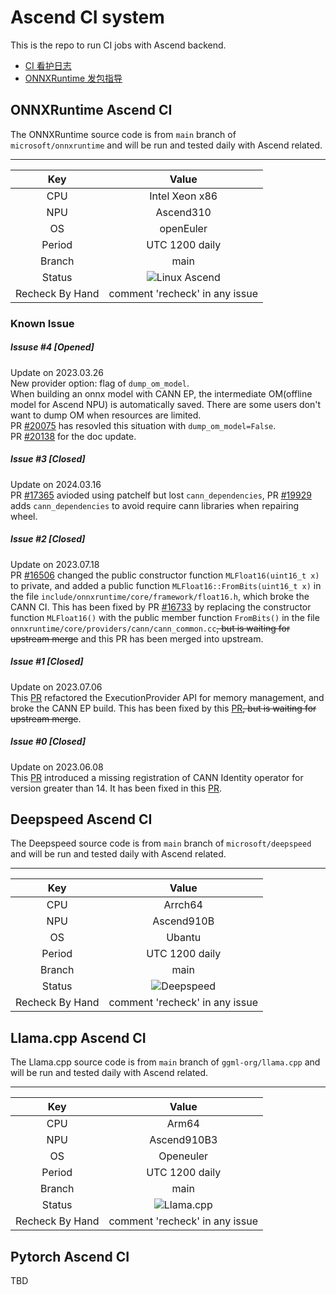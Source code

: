 # Ascend CI system
This is the repo to run CI jobs with Ascend backend.

- [CI 看护日志](https://github.com/Ascend/Ascend-CI/blob/main/docs/ONNXRuntime_CI%E7%9C%8B%E6%8A%A4%E6%97%A5%E5%BF%97.md)
- [ONNXRuntime 发包指导](https://github.com/cosdt/Quora/issues/8)

## ONNXRuntime Ascend CI
The ONNXRuntime source code is from `main` branch of `microsoft/onnxruntime` and will be run and tested daily with Ascend related.

------------------------------------------------------------

| Key  | Value |
| :---: | :---: |
| CPU  | Intel Xeon x86 |
| NPU | Ascend310 |
| OS | openEuler |
| Period | UTC 1200 daily |
| Branch  | main |
| Status  | ![Linux Ascend](https://github.com/Ascend/onnxruntime/actions/workflows/build-and-test.yaml/badge.svg) |
| Recheck By Hand | comment 'recheck' in any issue |

### Known Issue

##### Issuse #4 [Opened]
Update on 2023.03.26  
New provider option: flag of `dump_om_model`.  
When building an onnx model with CANN EP, the intermediate OM(offline model for Ascend NPU) is automatically saved. There are some users don't want to dump OM when resources are limited.  
PR [#20075](https://github.com/microsoft/onnxruntime/pull/20075) has resovled this situation with `dump_om_model=False`.  
PR [#20138](https://github.com/microsoft/onnxruntime/pull/20138) for the doc update.

##### Issue #3 [Closed]
Update on 2024.03.16  
PR [#17365](https://github.com/microsoft/onnxruntime/pull/17365) avioded using patchelf but lost `cann_dependencies`, PR [#19929](https://github.com/microsoft/onnxruntime/pull/19929) adds `cann_dependencies` to avoid require cann libraries when repairing wheel.

##### Issue #2 [Closed] 
Update on 2023.07.18  
PR [#16506](https://github.com/microsoft/onnxruntime/pull/16506) changed the public constructor function `MLFloat16(uint16_t x)` to private, and added a public function `MLFloat16::FromBits(uint16_t x)` in the file `include/onnxruntime/core/framework/float16.h`, which broke the CANN CI. This has been fixed by PR [#16733](https://github.com/microsoft/onnxruntime/pull/16733) by replacing the constructor function `MLFloat16()` with the public member function `FromBits()` in the file `onnxruntime/core/providers/cann/cann_common.cc`~~, but is waiting for upstream merge~~ and this PR has been merged into upstream.

##### Issue #1 [Closed] 
Update on 2023.07.06  
This [PR](https://github.com/microsoft/onnxruntime/pull/15833) refactored the ExecutionProvider API for memory management, and broke the CANN EP build. This has been fixed by this [PR](https://github.com/microsoft/onnxruntime/pull/16490)~~, but is waiting for upstream merge~~.

##### Issue #0 [Closed]
Update on 2023.06.08  
This [PR](https://github.com/microsoft/onnxruntime/pull/14731) introduced a missing registration of CANN Identity operator for version greater than 14. It has been fixed in this [PR](https://github.com/microsoft/onnxruntime/pull/16210).

## Deepspeed Ascend CI
The Deepspeed source code is from `main` branch of `microsoft/deepspeed` and will be run and tested daily with Ascend related.

------------------------------------------------------------

| Key  | Value |
| :---: | :---: |
| CPU  | Arrch64 |
| NPU | Ascend910B |
| OS | Ubantu |
| Period | UTC 1200 daily |
| Branch  | main |
| Status  | ![Deepspeed](https://github.com/Ascend/Ascend-CI/actions/workflows/deepspeed.yaml/badge.svg) |
| Recheck By Hand | comment 'recheck' in any issue |


## Llama.cpp Ascend CI
The Llama.cpp source code is from `main` branch of `ggml-org/llama.cpp` and will be run and tested daily with Ascend related.

------------------------------------------------------------

| Key  | Value |
| :---: | :---: |
| CPU  | Arm64 |
| NPU | Ascend910B3 |
| OS | Openeuler |
| Period | UTC 1200 daily |
| Branch  | main |
| Status  | ![Llama.cpp](https://github.com/Ascend/Ascend-CI/actions/workflows/llamacpp.yaml/badge.svg) |
| Recheck By Hand | comment 'recheck' in any issue |

## Pytorch Ascend CI
TBD
